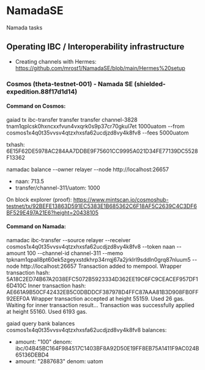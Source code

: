 # NamadaSE
Namada tasks

## **Operating IBC / Interoperability infrastructure**

- Creating channels with Hermes: https://github.com/mrost1/NamadaSE/blob/main/Hermes%20setup

### **Cosmos (theta-testnet-001) - Namada SE (shielded-expedition.88f17d1d14)**

#### Command on Cosmos:

gaiad tx ibc-transfer transfer transfer channel-3828 tnam1qplcsk0hxncxxfvun4vxqrk0s9p37cr70gkul7et 1000uatom --from cosmos1x4q0t35vvsv4qtzxhxsfa62ucdjzd8vy4k8fv8 --fees 5000uatom

txhash: 6E15F62DE5978AC284AA7DDBE9F75601CC9995A021D34FE77139DC5528F13362

namadac balance --owner  relayer --node http://localhost:26657
- naan: 713.5
- transfer/channel-311/uatom: 1000

On block explorer (proof):
https://www.mintscan.io/cosmoshub-testnet/tx/92BEFE13863D591EC5383E1B685362C6F18AF5C2639C4C3DF6BF529E497A21E6?height=20438105 

#### Command on Namada:

namadac ibc-transfer --source relayer --receiver cosmos1x4q0t35vvsv4qtzxhxsfa62ucdjzd8vy4k8fv8 --token naan  --amount 100 --channel-id channel-311  --memo tpknam1qpall8pt60ek5zgeyxstdkhrp34rrqj67a2jrklrl9sddln0grq87nluum5 --node http://localhost:26657
Transaction added to mempool.
Wrapper transaction hash: 5A18C2ED74B67A2038EFC5072B5923334D362EE19C6FC9CEACEF957DF16D410C
Inner transaction hash: AE661A9B50CF42432EB5C0DBDDCF387978D4FFC87AAA81B3D908FB0FF92EEF0A
Wrapper transaction accepted at height 55159. Used 26 gas.
Waiting for inner transaction result...
Transaction was successfully applied at height 55160. Used 6193 gas.

gaiad query bank balances  cosmos1x4q0t35vvsv4qtzxhxsfa62ucdjzd8vy4k8fv8
balances:
- amount: "100"
  denom: ibc/04B45BC164F984517C1403BF8A92D50E19FF8EB75A1411F9AC024B65136DEBD4
- amount: "2887683"
  denom: uatom



